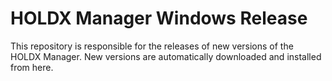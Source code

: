 # HOLDX Manager Windows Release
This repository is responsible for the releases of new versions of the HOLDX Manager.
New versions are automatically downloaded and installed from here.
